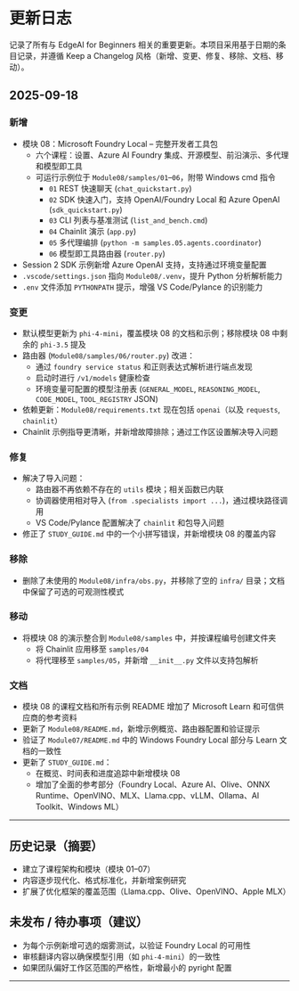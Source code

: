 <!--
CO_OP_TRANSLATOR_METADATA:
{
  "original_hash": "b02a49f9b47dc500f1b4791c01bb9501",
  "translation_date": "2025-09-22T11:40:46+00:00",
  "source_file": "CHANGELOG.md",
  "language_code": "zh"
}
-->
# 更新日志

记录了所有与 EdgeAI for Beginners 相关的重要更新。本项目采用基于日期的条目记录，并遵循 Keep a Changelog 风格（新增、变更、修复、移除、文档、移动）。

## 2025-09-18

### 新增
- 模块 08：Microsoft Foundry Local – 完整开发者工具包
  - 六个课程：设置、Azure AI Foundry 集成、开源模型、前沿演示、多代理和模型即工具
  - 可运行示例位于 `Module08/samples/01`–`06`，附带 Windows cmd 指令
    - `01` REST 快速聊天 (`chat_quickstart.py`)
    - `02` SDK 快速入门，支持 OpenAI/Foundry Local 和 Azure OpenAI (`sdk_quickstart.py`)
    - `03` CLI 列表与基准测试 (`list_and_bench.cmd`)
    - `04` Chainlit 演示 (`app.py`)
    - `05` 多代理编排 (`python -m samples.05.agents.coordinator`)
    - `06` 模型即工具路由器 (`router.py`)
- Session 2 SDK 示例新增 Azure OpenAI 支持，支持通过环境变量配置
- `.vscode/settings.json` 指向 `Module08/.venv`，提升 Python 分析解析能力
- `.env` 文件添加 `PYTHONPATH` 提示，增强 VS Code/Pylance 的识别能力

### 变更
- 默认模型更新为 `phi-4-mini`，覆盖模块 08 的文档和示例；移除模块 08 中剩余的 `phi-3.5` 提及
- 路由器 (`Module08/samples/06/router.py`) 改进：
  - 通过 `foundry service status` 和正则表达式解析进行端点发现
  - 启动时进行 `/v1/models` 健康检查
  - 环境变量可配置的模型注册表 (`GENERAL_MODEL`, `REASONING_MODEL`, `CODE_MODEL`, `TOOL_REGISTRY` JSON)
- 依赖更新：`Module08/requirements.txt` 现在包括 `openai`（以及 `requests`, `chainlit`）
- Chainlit 示例指导更清晰，并新增故障排除；通过工作区设置解决导入问题

### 修复
- 解决了导入问题：
  - 路由器不再依赖不存在的 `utils` 模块；相关函数已内联
  - 协调器使用相对导入 (`from .specialists import ...`)，通过模块路径调用
  - VS Code/Pylance 配置解决了 `chainlit` 和包导入问题
- 修正了 `STUDY_GUIDE.md` 中的一个小拼写错误，并新增模块 08 的覆盖内容

### 移除
- 删除了未使用的 `Module08/infra/obs.py`，并移除了空的 `infra/` 目录；文档中保留了可选的可观测性模式

### 移动
- 将模块 08 的演示整合到 `Module08/samples` 中，并按课程编号创建文件夹
  - 将 Chainlit 应用移至 `samples/04`
  - 将代理移至 `samples/05`，并新增 `__init__.py` 文件以支持包解析

### 文档
- 模块 08 的课程文档和所有示例 README 增加了 Microsoft Learn 和可信供应商的参考资料
- 更新了 `Module08/README.md`，新增示例概览、路由器配置和验证提示
- 验证了 `Module07/README.md` 中的 Windows Foundry Local 部分与 Learn 文档的一致性
- 更新了 `STUDY_GUIDE.md`：
  - 在概览、时间表和进度追踪中新增模块 08
  - 增加了全面的参考部分（Foundry Local、Azure AI、Olive、ONNX Runtime、OpenVINO、MLX、Llama.cpp、vLLM、Ollama、AI Toolkit、Windows ML）

---

## 历史记录（摘要）
- 建立了课程架构和模块（模块 01–07）
- 内容逐步现代化、格式标准化，并新增案例研究
- 扩展了优化框架的覆盖范围（Llama.cpp、Olive、OpenVINO、Apple MLX）

## 未发布 / 待办事项（建议）
- 为每个示例新增可选的烟雾测试，以验证 Foundry Local 的可用性
- 审核翻译内容以确保模型引用（如 `phi-4-mini`）的一致性
- 如果团队偏好工作区范围的严格性，新增最小的 pyright 配置

---

